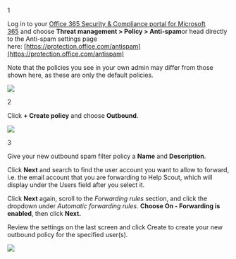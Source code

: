 1 

Log in to your [Office 365 Security & Compliance portal for Microsoft 365](https://protection.office.com/) and choose **Threat management > Policy > Anti-spam**or head directly to the Anti-spam settings page here: [https://protection.office.com/antispam](https://protection.office.com/antispam)

Note that the policies you see in your own admin may differ from those shown here, as these are only the default policies.  

![](https://d33v4339jhl8k0.cloudfront.net/docs/assets/524448053e3e9bd67a3dc68a/images/60d6180e9e87cb3d01247508/file-HhVJXzJzwU.png)

2 

Click **+ Create policy** and choose **Outbound**. 

![](https://d33v4339jhl8k0.cloudfront.net/docs/assets/524448053e3e9bd67a3dc68a/images/60d62c2a61c60c534bd698db/file-kgeOVkVtpl.png)

3 

Give your new outbound spam filter policy a **Name** and **Description**. 

Click **Next** and search to find the user account you want to allow to forward, i.e. the email account that you are forwarding to Help Scout, which will display under the Users field after you select it.  

Click **Next** again, scroll to the _Forwarding rules_ section, and click the dropdown under _Automatic forwarding rules_. **Choose On - Forwarding is enabled**, then click **Next.**   

Review the settings on the last screen and click Create to create your new outbound policy for the specified user(s).  

![](https://d33v4339jhl8k0.cloudfront.net/docs/assets/524448053e3e9bd67a3dc68a/images/60d6310200fd0d7c253f9ce4/file-R4uWo4do0m.gif)